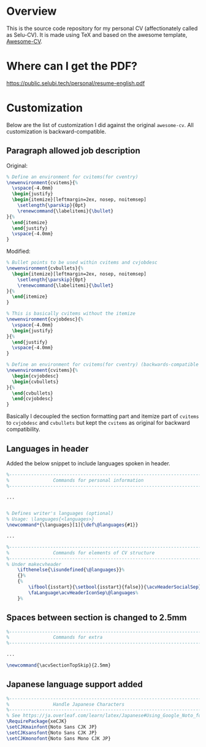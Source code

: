 # Overview
This is the source code repository for my personal CV (affectionately called as Selu-CV). It is made using TeX and based on the awesome template, [Awesome-CV](https://github.com/posquit0/Awesome-CV).

# Where can I get the PDF?
https://public.selubi.tech/personal/resume-english.pdf

# Customization
Below are the list of customization I did against the original `awesome-cv`. All customization is backward-compatible.

## Paragraph allowed job description
Original:
```tex
% Define an environment for cvitems(for cventry)
\newenvironment{cvitems}{%
  \vspace{-4.0mm}
  \begin{justify}
  \begin{itemize}[leftmargin=2ex, nosep, noitemsep]
    \setlength{\parskip}{0pt}
    \renewcommand{\labelitemi}{\bullet}
}{%
  \end{itemize}
  \end{justify}
  \vspace{-4.0mm}
}
```
Modified:
```tex
% Bullet points to be used within cvitems and cvjobdesc
\newenvironment{cvbullets}{%
  \begin{itemize}[leftmargin=2ex, nosep, noitemsep]
    \setlength{\parskip}{0pt}
    \renewcommand{\labelitemi}{\bullet}
}{%
  \end{itemize}
}

% This is basically cvitems without the itemize
\newenvironment{cvjobdesc}{%
  \vspace{-4.0mm}
  \begin{justify}
}{%
  \end{justify}
  \vspace{-4.0mm}
}

% Define an environment for cvitems(for cventry) (backwards-compatible with original awesome-cv)
\newenvironment{cvitems}{%
  \begin{cvjobdesc}
  \begin{cvbullets}
}{%
  \end{cvbullets}
  \end{cvjobdesc}
}
```

Basically I decoupled the section formatting part and itemize part of `cvitems` to `cvjobdesc` and `cvbullets` but kept the `cvitems` as original for backward compatibility.

## Languages in header
Added the below snippet to include languages spoken in header.
```tex
%-------------------------------------------------------------------------------
%                Commands for personal information
%-------------------------------------------------------------------------------

...


% Defines writer's languages (optional)
% Usage: \languages{<languages>}
\newcommand*{\languages}[1]{\def\@languages{#1}}

...

%-------------------------------------------------------------------------------
%                Commands for elements of CV structure
%-------------------------------------------------------------------------------
% Under makecvheader
    \ifthenelse{\isundefined{\@languages}}%
    {}%
    {%
        \ifbool{isstart}{\setbool{isstart}{false}}{\acvHeaderSocialSep}%
        \faLanguage\acvHeaderIconSep\@languages%
    }%
```

## Spaces between section is changed to 2.5mm
```tex
%-------------------------------------------------------------------------------
%                Commands for extra
%-------------------------------------------------------------------------------

...

\newcommand{\acvSectionTopSkip}{2.5mm}
```

## Japanese language support added
```tex
%-------------------------------------------------------------------------------
%                Handle Japanese Characters
%-------------------------------------------------------------------------------
% See https://ja.overleaf.com/learn/latex/Japanese#Using_Google_Noto_fonts for more details
\RequirePackage{xeCJK}
\setCJKmainfont{Noto Sans CJK JP}
\setCJKsansfont{Noto Sans CJK JP}
\setCJKmonofont{Noto Sans Mono CJK JP}

```

